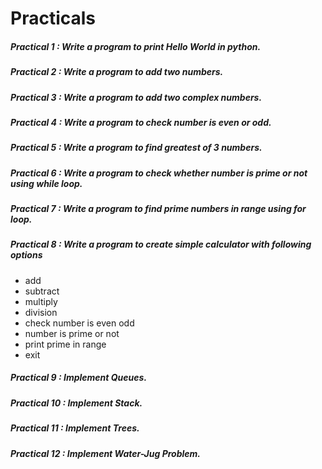 # Practicals

##### Practical 1 : Write a program to print Hello World in python.
##### Practical 2 : Write a program to add two numbers. 
##### Practical 3 : Write a program to add two complex numbers.
##### Practical 4 : Write a program to check number is even or odd.
##### Practical 5 : Write a program to find greatest of 3 numbers.
##### Practical 6 : Write a program to check whether number is prime or not using while loop.
##### Practical 7 : Write a program to find prime numbers in range using for loop.
##### Practical 8 : Write a program to create simple calculator with following options
- add
- subtract
- multiply
- division
- check number is even odd
- number is prime or not
- print prime in range
- exit
##### Practical 9 : Implement Queues.
##### Practical 10 : Implement Stack.
##### Practical 11 : Implement Trees.
##### Practical 12 : Implement Water-Jug Problem.
